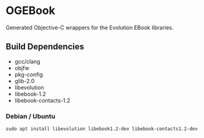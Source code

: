 # OGEBook

Generated Objective-C wrappers for the Evolution EBook libraries.

## Build Dependencies

- gcc/clang
- objfw
- pkg-config
- glib-2.0
- libevolution
- libebook-1.2
- libebook-contacts-1.2

### Debian / Ubuntu

`sudo apt install libevolution libebook1.2-dev libebook-contacts1.2-dev`